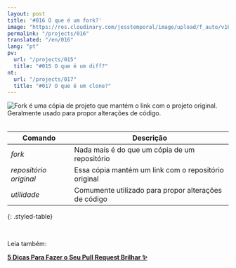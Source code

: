 ```yaml
---
layout: post
title: '#016 O que é um fork?'
image: "https://res.cloudinary.com/jesstemporal/image/upload/f_auto/v1642878673/gitfichas/pt/016/thumbnail_kopdsy.jpg"
permalink: "/projects/016"
translated: "/en/016"
lang: "pt"
pv:
  url: "/projects/015"
  title: "#015 O que é um diff?"
nt:
  url: "/projects/017"
  title: "#017 O que é um clone?"
---
```


<img alt="Fork é uma cópia de projeto que mantém o link com o projeto original. Geralmente usado para propor alterações de código." src="https://res.cloudinary.com/jesstemporal/image/upload/v1642878673/gitfichas/pt/016/full_ppa532.jpg"><br><br>

| Comando | Descrição |
|---------|-------------|
| _fork_ | Nada mais é do que um cópia de um repositório |
| _repositório original_ | Essa cópia mantém um link com o repositório original |
| _utilidade_ | Comumente utilizado para propor alterações de código |
{: .styled-table}

<br>

Leia também:

<a href="https://jtemporal.com/5-dicas-para-fazer-o-seu-pull-request-brilhar/?utm_source=gitfichas">
  <strong>5 Dicas Para Fazer o Seu Pull Request Brilhar ✨</strong>
</a>
